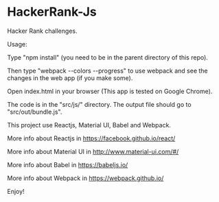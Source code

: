 # HackerRank-Js
Hacker Rank challenges.

Usage:

Type "npm install" (you need to be in the parent directory of this repo).

Then type "webpack --colors --progress" to use webpack and see the changes in the web app (if you make some).

Open index.html in your browser (This app is tested on Google Chrome).



The code is in the "src/js/" directory. The output file should go to "src/out/bundle.js".

This project use Reactjs, Material UI, Babel and Webpack.

More info about Reactjs in https://facebook.github.io/react/

More info about Material UI in http://www.material-ui.com/#/

More info about Babel in https://babeljs.io/

More info about Webpack in https://webpack.github.io/

Enjoy! 
